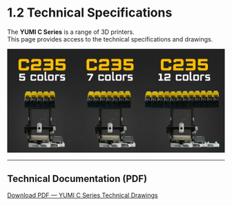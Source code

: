 # 1.2 Technical Specifications

The **YUMI C Series** is a range of 3D printers.  
This page provides access to the technical specifications and drawings.  

<img src="../../img/YumiCSeries/YumiCSeries030.png" width="600" alt="LightBurn Interface">

---

## Technical Documentation (PDF)

[Download PDF — YUMI C Series Technical Drawings](Yumi_C_Series/pdf/YUMI_C_SERIES_TECHNICAL_DRAW.pdf)
